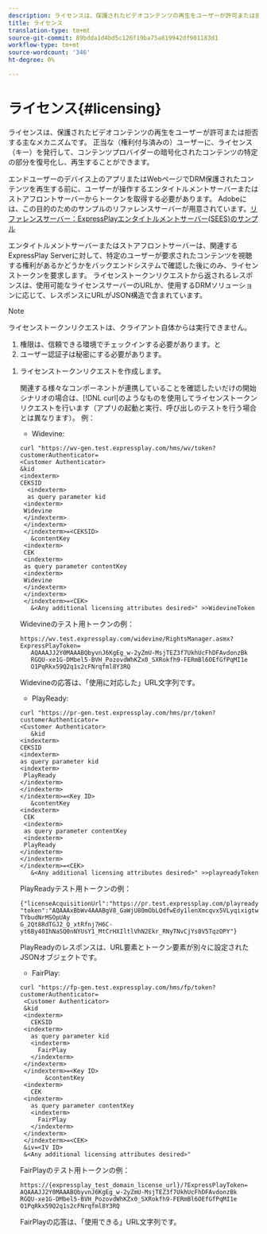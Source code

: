 ```yaml
---
description: ライセンスは、保護されたビデオコンテンツの再生をユーザーが許可または拒否する主なメカニズムです。 正当な（権利付与済みの）ユーザーに、ライセンス（キー）を発行して、コンテンツプロバイダーの暗号化されたコンテンツの特定の部分を復号化し、再生することができます。
title: ライセンス
translation-type: tm+mt
source-git-commit: 89bdda1d4bd5c126f19ba75a819942df901183d1
workflow-type: tm+mt
source-wordcount: '346'
ht-degree: 0%

---
```



# ライセンス{#licensing}

ライセンスは、保護されたビデオコンテンツの再生をユーザーが許可または拒否する主なメカニズムです。 正当な（権利付与済みの）ユーザーに、ライセンス（キー）を発行して、コンテンツプロバイダーの暗号化されたコンテンツの特定の部分を復号化し、再生することができます。

エンドユーザーのデバイス上のアプリまたはWebページでDRM保護されたコンテンツを再生する前に、ユーザーが操作するエンタイトルメントサーバーまたはストアフロントサーバーからトークンを取得する必要があります。 Adobeには、この目的のためのサンプルのリファレンスサーバーが用意されています。[リファレンスサーバー：ExpressPlayエンタイトルメントサーバー(SEES)のサンプル](../../multi-drm-workflows/feature-topics/sees-reference-server.md)

エンタイトルメントサーバーまたはストアフロントサーバーは、関連するExpressPlay Serverに対して、特定のユーザーが要求されたコンテンツを視聴する権利があるかどうかをバックエンドシステムで確認した後にのみ、ライセンストークンを要求します。 ライセンストークンリクエストから返されるレスポンスは、使用可能なライセンスサーバーのURLか、使用するDRMソリューションに応じて、レスポンスにURLがJSON構造で含まれています。

>[!NOTE]
>
>ライセンストークンリクエストは、クライアント自体からは実行できません。
>1. 権限は、信頼できる環境でチェックインする必要があります。と
>1. ユーザー認証子は秘密にする必要があります。


1. ライセンストークンリクエストを作成します。

   関連する様々なコンポーネントが連携していることを確認したいだけの開始シナリオの場合は、[!DNL curl]のようなものを使用してライセンストークンリクエストを行います（アプリの起動と実行、呼び出しのテストを行う場合とは異なります）。 例：

   * Widevine:

   ```
   curl "https://wv-gen.test.expressplay.com/hms/wv/token?customerAuthenticator= 
   <Customer Authenticator> 
   &kid 
   <indexterm>
   CEKSID 
     <indexterm>
     as query parameter kid 
    <indexterm>
    Widevine 
    </indexterm> 
    </indexterm> 
    </indexterm>=<CEKSID> 
      &contentKey 
    <indexterm>
    CEK 
    <indexterm>
    as query parameter contentKey 
    <indexterm>
    Widevine 
    </indexterm> 
    </indexterm> 
    </indexterm>=<CEK> 
      &<Any additional licensing attributes desired>" >>WidevineToken 
   ```

   Widevineのテスト用トークンの例：

   ```
   https://wv.test.expressplay.com/widevine/RightsManager.asmx?ExpressPlayToken= 
      AQAAAJJ2Y0MAAABQbyvnJ6KgEg_w-2yZmU-MsjTEZ3f7UkhUcFhDFAvdonzBk 
      RGQU-xe1G-DMbel5-BVH_PozovdWhKZx0_SXRokfh9-FERmBl6OEfGfPqMI1e 
      O1PqRkx59Q2q1s2cFNrqfml8Y3RQ 
   ```

   Widevineの応答は、「使用に対応した」URL文字列です。

   * PlayReady:

   ```
   curl "https://pr-gen.test.expressplay.com/hms/pr/token?customerAuthenticator= 
   <Customer Authenticator> 
      &kid 
   <indexterm>
   CEKSID 
   <indexterm>
   as query parameter kid 
   <indexterm>
    PlayReady 
   </indexterm> 
   </indexterm> 
   </indexterm>=<Key ID> 
      &contentKey 
   <indexterm>
    CEK 
    <indexterm>
    as query parameter contentKey 
    <indexterm>
    PlayReady 
   </indexterm> 
   </indexterm> 
   </indexterm>=<CEK> 
      &<Any additional licensing attributes desired>" >>playreadyToken
   ```

   PlayReadyテスト用トークンの例：

   ```
   {"licenseAcquisitionUrl":"https://pr.test.expressplay.com/playready/RightsManager.asmx", 
   "token":"AQAAAxBbWv4AAABgV8_GaWjU80mObLQdfwEdy1lenXmcqvx5VLyqixigtwXLthzjPxq9QDT-TYbudNrMSOpUAy 
   G_2Qt8RdTGJ2_Q_xtRfnj7H6C-yt6By40IhNaSQ0nNYUsY1_MtCrHXIltlVhN2Ekr_RNyTNvCjYs0V5TqzOPY"} 
   ```

   PlayReadyのレスポンスは、URL要素とトークン要素が別々に設定されたJSONオブジェクトです。

   * FairPlay:

   ```
   curl "https://fp-gen.test.expressplay.com/hms/fp/token?customerAuthenticator= 
    <Customer Authenticator> 
    &kid 
    <indexterm>
      CEKSID 
    <indexterm>
      as query parameter kid 
      <indexterm>
        FairPlay 
      </indexterm> 
    </indexterm> 
    </indexterm>=<Key ID> 
          &contentKey 
    <indexterm>
      CEK 
    <indexterm>
      as query parameter contentKey 
      <indexterm>
        FairPlay 
      </indexterm> 
    </indexterm> 
    </indexterm>=<CEK> 
    &iv=<IV ID> 
    &<Any additional licensing attributes desired>"
   ```

   FairPlayのテスト用トークンの例：

   ```
   https://{expressplay_test_domain_license_url}/?ExpressPlayToken= 
   AQAAAJJ2Y0MAAABQbyvnJ6KgEg_w-2yZmU-MsjTEZ3f7UkhUcFhDFAvdonzBk 
   RGQU-xe1G-DMbel5-BVH_PozovdWhKZx0_SXRokfh9-FERmBl6OEfGfPqMI1e 
   O1PqRkx59Q2q1s2cFNrqfml8Y3RQ
   ```

   FairPlayの応答は、「使用できる」URL文字列です。

